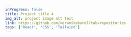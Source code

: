 ```yaml
---
inProgress: false
title: Project title 4
img_alt: project image alt text
link: https://github.com/veranikabarel?tab=repositories
tags: ['React', 'CSS', 'Tailwind']
---
```

